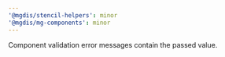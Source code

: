 ```yaml
---
'@mgdis/stencil-helpers': minor
'@mgdis/mg-components': minor
---
```


Component validation error messages contain the passed value.
